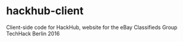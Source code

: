 # hackhub-client
Client-side code for HackHub, website for the eBay Classifieds Group TechHack Berlin 2016
